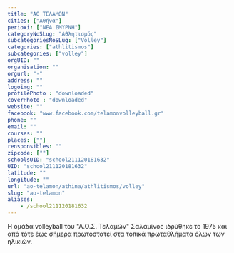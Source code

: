 ```yaml
---
title: "ΑΟ ΤΕΛΑΜΩΝ"
cities: ["Αθήνα"]
perioxi: ["ΝΕΑ ΣΜΥΡΝΗ"]
categoryNoSLug: "Αθλητισμός"
subcategoriesNoSLug: ["Volley"]
categories: ["athlitismos"]
subcategories: ["volley"]
orgUID: ""
organisation: ""
orgurl: "-"
address: ""
logoimg: ""
profilePhoto : "downloaded"
coverPhoto : "downloaded"
website: ""
facebook: "www.facebook.com/telamonvolleyball.gr"
phone: ""
email: ""
courses: ""
places: [""]
rensponsibles: ""
zipcode: [""]
schoolsUID: "school211120181632"
UID: "school211120181632"
latitude: ""
longitude: ""
url: "ao-telamon/athina/athlitismos/volley"
slug: "ao-telamon"
aliases:
    - /school211120181632
---
```



Η ομάδα volleyball του &quot;Α.Ο.Σ. Τελαμών&quot; Σαλαμίνος ιδρύθηκε το 1975 και από τότε έως σήμερα πρωτοστατεί στα τοπικά πρωταθλήματα όλων των ηλικιών.

